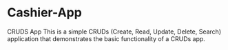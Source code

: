 # Cashier-App
CRUDS App
This is a simple CRUDs (Create, Read, Update, Delete, Search) application that demonstrates the basic functionality of a CRUDs app.


